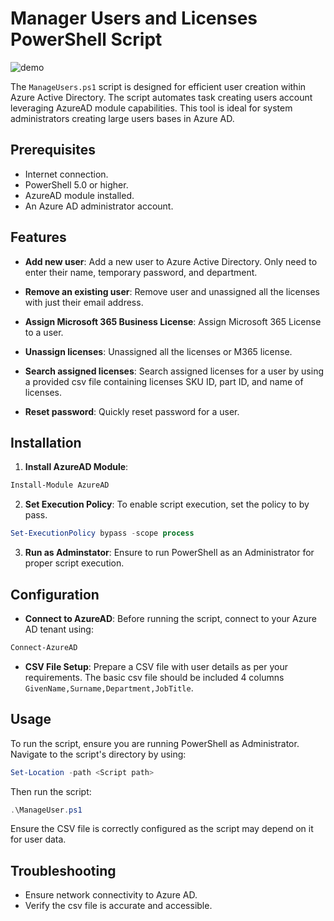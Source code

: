 # Manager Users and Licenses PowerShell Script
![demo](https://imgur.com/a/gQYORqp)

The `ManageUsers.ps1` script is designed for efficient user creation within Azure Active Directory. 
The script automates task creating users account leveraging AzureAD module capabilities.
This tool is ideal for system administrators creating large users bases in Azure AD.

## Prerequisites

- Internet connection.
- PowerShell 5.0 or higher.
- AzureAD module installed.
- An Azure AD administrator account.

## Features

- **Add new user**: Add a new user to Azure Active Directory. Only need to enter their name, temporary password, and department.

- **Remove an existing user**: Remove user and unassigned all the licenses with just their email address.

- **Assign Microsoft 365 Business License**: Assign Microsoft 365 License to a user.

- **Unassign licenses**: Unassigned all the licenses or M365 license.

- **Search assigned licenses**: Search assigned licenses for a user by using a provided csv file containing licenses SKU ID, part ID, and name of licenses.

- **Reset password**: Quickly reset password for a user.

## Installation

1. **Install AzureAD Module**: 

```PowerShell
Install-Module AzureAD
```
2. **Set Execution Policy**: To enable script execution, set the policy to by pass. 

```PowerShell
Set-ExecutionPolicy bypass -scope process
```
3. **Run as Adminstator**: Ensure to run PowerShell as an Administrator for proper script execution.

## Configuration

- **Connect to AzureAD**: Before running the script, connect to your Azure AD tenant using:
```PowerShell
Connect-AzureAD
```
- **CSV File Setup**: Prepare a CSV file with user details as per your requirements. The basic csv file should be included 4 columns `GivenName,Surname,Department,JobTitle`.



## Usage

To run the script, ensure you are running PowerShell as Administrator. Navigate to the script's directory by using:
```PowerShell
Set-Location -path <Script path>
```

Then run the script:

```PowerShell
.\ManageUser.ps1
```

Ensure the CSV file is correctly configured as the script may depend on it for user data.

## Troubleshooting

- Ensure network connectivity to Azure AD.
- Verify the csv file is accurate and accessible.